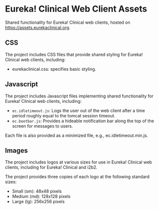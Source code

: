 # Eureka! Clinical Web Client Assets

Shared functionality for Eureka! Clinical web clients, hosted on https://assets.eurekaclinical.org.

## CSS
The project includes CSS files that provide shared styling for Eureka! Clinical web clients, including:
* eurekaclinical.css: specifies basic styling.

## Javascript
The project includes Javascript files implementing shared functionality for Eureka! Clinical web clients, including:
* `ec.idletimeout.js`: Logs the user out of the web client after a time period roughly equal to the tomcat session timeout.
* `ec.bootbar.js`: Provides a hideable notification bar along the top of the screen for messages to users.

Each file is also provided as a minimized file, e.g., ec.idletimeout.min.js.

## Images
The project includes logos at various sizes for use in Eureka! Clinical web clients, including for Eureka! Clinical and i2b2.

The project provides three copies of each logo at the following standard sizes:
* Small (sm): 48x48 pixels
* Medium (md): 128x128 pixels
* Large (lg): 256x256 pixels

